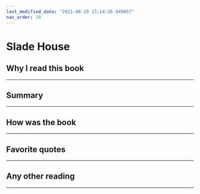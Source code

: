 ```yaml
---
last_modified_date: "2021-08-29 13:14:26.949657"
nav_order: 10
---
```


# Slade House

## Why I read this book
---


## Summary
---

## How was the book
---


## Favorite quotes
---


## Any other reading
---
